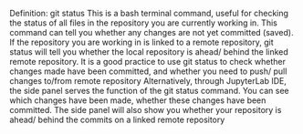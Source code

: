 Definition: git status
This is a bash terminal command, useful for checking the status of all files in the repository you are currently working in. This command can tell you whether any changes are not yet committed (saved). If the repository you are working in is linked to a remote repository, git status will tell you whether the local repository is ahead/ behind the linked remote repository. It is a good practice to use git status to check whether changes made have been committed, and whether you need to push/ pull changes to/from remote repository
Alternatively, through JupyterLab IDE, the side panel serves the function of the git status command. You can see which changes have been made, whether these changes have been committed. The side panel will also show you whether your repository is ahead/ behind the commits on a linked remote repository